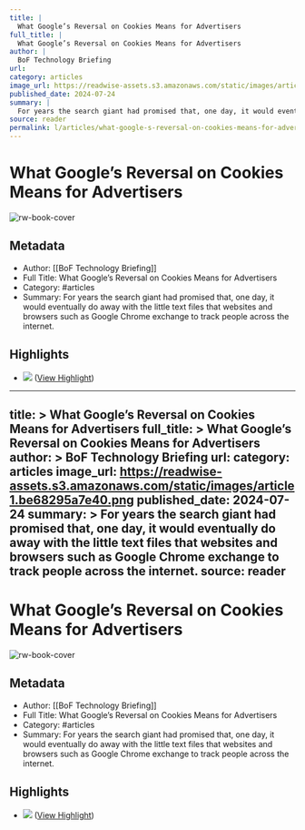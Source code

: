 ```yaml
---
title: |
  What Google’s Reversal on Cookies Means for Advertisers
full_title: |
  What Google’s Reversal on Cookies Means for Advertisers
author: |
  BoF Technology Briefing
url: 
category: articles
image_url: https://readwise-assets.s3.amazonaws.com/static/images/article1.be68295a7e40.png
published_date: 2024-07-24
summary: |
  For years the search giant had promised that, one day, it would eventually do away with the little text files that websites and browsers such as Google Chrome exchange to track people across the internet.
source: reader
permalink: l/articles/what-google-s-reversal-on-cookies-means-for-advertisers
---
```

# What Google’s Reversal on Cookies Means for Advertisers

![rw-book-cover](https://readwise-assets.s3.amazonaws.com/static/images/article1.be68295a7e40.png)

## Metadata
- Author: [[BoF Technology Briefing]]
- Full Title: What Google’s Reversal on Cookies Means for Advertisers
- Category: #articles
- Summary: For years the search giant had promised that, one day, it would eventually do away with the little text files that websites and browsers such as Google Chrome exchange to track people across the internet.

## Highlights
- ![](https://img.businessoffashion.com/resizer/v2/https%3A%2F%2Fwww.businessoffashion.com%2Fcareers%2F%2Fgetasset%2F09cd0b26-98e7-4593-ad2b-6375c99dc931%2F?auth=7400c97b1a98fd91d02ca400dc8d92ff038b257a8792683157199c419ac5bcf5&width=120) ([View Highlight](https://read.readwise.io/read/01j3nbgnahyvey2vx7r9thn9en))


---
title: >
  What Google’s Reversal on Cookies Means for Advertisers
full_title: >
  What Google’s Reversal on Cookies Means for Advertisers
author: >
  BoF Technology Briefing
url: 
category: articles
image_url: https://readwise-assets.s3.amazonaws.com/static/images/article1.be68295a7e40.png
published_date: 2024-07-24
summary: >
  For years the search giant had promised that, one day, it would eventually do away with the little text files that websites and browsers such as Google Chrome exchange to track people across the internet.
source: reader
---
# What Google’s Reversal on Cookies Means for Advertisers

![rw-book-cover](https://readwise-assets.s3.amazonaws.com/static/images/article1.be68295a7e40.png)

## Metadata
- Author: [[BoF Technology Briefing]]
- Full Title: What Google’s Reversal on Cookies Means for Advertisers
- Category: #articles
- Summary: For years the search giant had promised that, one day, it would eventually do away with the little text files that websites and browsers such as Google Chrome exchange to track people across the internet.

## Highlights
- ![](https://img.businessoffashion.com/resizer/v2/https%3A%2F%2Fwww.businessoffashion.com%2Fcareers%2F%2Fgetasset%2F09cd0b26-98e7-4593-ad2b-6375c99dc931%2F?auth=7400c97b1a98fd91d02ca400dc8d92ff038b257a8792683157199c419ac5bcf5&width=120) ([View Highlight](https://read.readwise.io/read/01j3nbgnahyvey2vx7r9thn9en))


